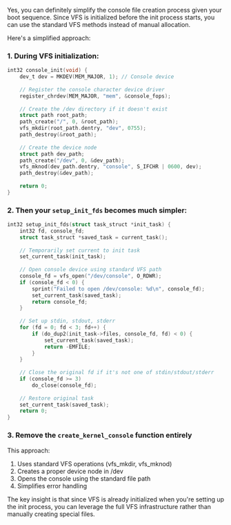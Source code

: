Yes, you can definitely simplify the console file creation process given your boot sequence. Since VFS is initialized before the init process starts, you can use the standard VFS methods instead of manual allocation.

Here's a simplified approach:

### 1. During VFS initialization:

```c
int32 console_init(void) {
    dev_t dev = MKDEV(MEM_MAJOR, 1); // Console device
    
    // Register the console character device driver
    register_chrdev(MEM_MAJOR, "mem", &console_fops);
    
    // Create the /dev directory if it doesn't exist
    struct path root_path;
    path_create("/", 0, &root_path);
    vfs_mkdir(root_path.dentry, "dev", 0755);
    path_destroy(&root_path);
    
    // Create the device node
    struct path dev_path;
    path_create("/dev", 0, &dev_path);
    vfs_mknod(dev_path.dentry, "console", S_IFCHR | 0600, dev);
    path_destroy(&dev_path);
    
    return 0;
}
```

### 2. Then your `setup_init_fds` becomes much simpler:

```c
int32 setup_init_fds(struct task_struct *init_task) {
    int32 fd, console_fd;
    struct task_struct *saved_task = current_task();
    
    // Temporarily set current to init task
    set_current_task(init_task);
    
    // Open console device using standard VFS path
    console_fd = vfs_open("/dev/console", O_RDWR);
    if (console_fd < 0) {
        sprint("Failed to open /dev/console: %d\n", console_fd);
        set_current_task(saved_task);
        return console_fd;
    }
    
    // Set up stdin, stdout, stderr
    for (fd = 0; fd < 3; fd++) {
        if (do_dup2(init_task->files, console_fd, fd) < 0) {
            set_current_task(saved_task);
            return -EMFILE;
        }
    }
    
    // Close the original fd if it's not one of stdin/stdout/stderr
    if (console_fd >= 3)
        do_close(console_fd);
    
    // Restore original task
    set_current_task(saved_task);
    return 0;
}
```

### 3. Remove the `create_kernel_console` function entirely

This approach:

1. Uses standard VFS operations (vfs_mkdir, vfs_mknod)
2. Creates a proper device node in /dev
3. Opens the console using the standard file path
4. Simplifies error handling

The key insight is that since VFS is already initialized when you're setting up the init process, you can leverage the full VFS infrastructure rather than manually creating special files.